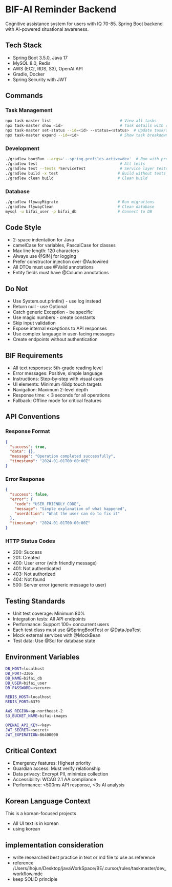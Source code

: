 # BIF-AI Reminder Backend

Cognitive assistance system for users with IQ 70-85. Spring Boot backend with AI-powered situational awareness.

## Tech Stack
- Spring Boot 3.5.0, Java 17
- MySQL 8.0, Redis
- AWS (EC2, RDS, S3), OpenAI API
- Gradle, Docker
- Spring Security with JWT

## Commands

### Task Management
```bash
npx task-master list                              # View all tasks
npx task-master show <id>                         # Task details with subtasks
npx task-master set-status --id=<id> --status=<status>  # Update task/subtask status
npx task-master expand --id=<id>                  # Show task breakdown
```

### Development
```bash
./gradlew bootRun --args='--spring.profiles.active=dev'  # Run with profile
./gradlew test                                    # All tests
./gradlew test --tests *ServiceTest               # Service layer tests
./gradlew build -x test                          # Build without tests
./gradlew clean build                            # Clean build
```

### Database
```bash
./gradlew flywayMigrate                          # Run migrations
./gradlew flywayClean                            # Clean database
mysql -u bifai_user -p bifai_db                  # Connect to DB
```

## Code Style
- 2-space indentation for Java
- camelCase for variables, PascalCase for classes
- Max line length: 120 characters
- Always use @Slf4j for logging
- Prefer constructor injection over @Autowired
- All DTOs must use @Valid annotations
- Entity fields must have @Column annotations

## Do Not
- Use System.out.println() - use log instead
- Return null - use Optional
- Catch generic Exception - be specific
- Use magic numbers - create constants
- Skip input validation
- Expose internal exceptions to API responses
- Use complex language in user-facing messages
- Create endpoints without authentication



## BIF Requirements
- All text responses: 5th-grade reading level
- Error messages: Positive, simple language
- Instructions: Step-by-step with visual cues
- UI elements: Minimum 48dp touch targets
- Navigation: Maximum 2-level depth
- Response time: < 3 seconds for all operations
- Fallback: Offline mode for critical features

## API Conventions

### Response Format
```json
{
  "success": true,
  "data": {},
  "message": "Operation completed successfully",
  "timestamp": "2024-01-01T00:00:00Z"
}
```

### Error Response
```json
{
  "success": false,
  "error": {
    "code": "USER_FRIENDLY_CODE",
    "message": "Simple explanation of what happened",
    "userAction": "What the user can do to fix it"
  },
  "timestamp": "2024-01-01T00:00:00Z"
}
```

### HTTP Status Codes
- 200: Success
- 201: Created
- 400: User error (with friendly message)
- 401: Not authenticated
- 403: Not authorized
- 404: Not found
- 500: Server error (generic message to user)

## Testing Standards
- Unit test coverage: Minimum 80%
- Integration tests: All API endpoints
- Performance: Support 100+ concurrent users
- Each test class must use @SpringBootTest or @DataJpaTest
- Mock external services with @MockBean
- Test data: Use @Sql for database state

## Environment Variables
```bash
DB_HOST=localhost
DB_PORT=3306
DB_NAME=bifai_db
DB_USER=bifai_user
DB_PASSWORD=<secure>

REDIS_HOST=localhost
REDIS_PORT=6379

AWS_REGION=ap-northeast-2
S3_BUCKET_NAME=bifai-images

OPENAI_API_KEY=<key>
JWT_SECRET=<secret>
JWT_EXPIRATION=86400000
```

## Critical Context
- Emergency features: Highest priority
- Guardian access: Must verify relationship
- Data privacy: Encrypt PII, minimize collection
- Accessibility: WCAG 2.1 AA compliance
- Performance: <500ms API response, <3s AI analysis

## Korean Language Context
This is a korean-focused projects
- All UI text is in korean
- using korean

## implementation consideration
- write researched best practice in text or md file to use as reference
- reference /Users/ihojun/Desktop/javaWorkSpace/BE/.cursor/rules/taskmaster/dev_workflow.mdc
- keep SOLID principle
